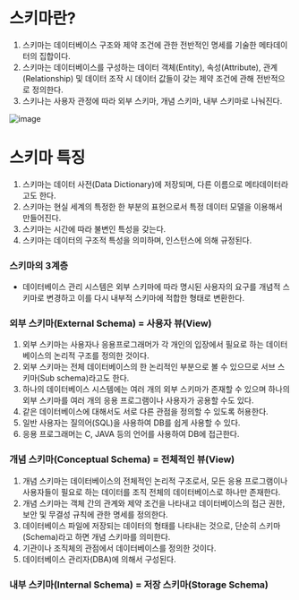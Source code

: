 <h1> 스키마란? </h1>

1. 스키마는 데이터베이스 구조와 제약 조건에 관한 전반적인 명세를 기술한 메타데이터의 집합이다.
2. 스키마는 데이터베이스를 구성하는 데이터 객체(Entity), 속성(Attribute), 관계(Relationship) 및 데이터 조작 시 데이터 값들이 갖는 제약 조건에 관해 전반적으로 정의한다.
3. 스키나는 사용자 관정에 따라 외부 스키마, 개념 스키마, 내부 스키마로 나눠진다.

![image](https://github.com/youbeen2798/CS-study_for_interview/assets/62228401/89bb627b-d630-4f8d-9daa-01c9c410277f)

<h1> 스키마 특징 </h1>

1. 스키마는 데이터 사전(Data Dictionary)에 저장되며, 다른 이름으로 메타데이터라고도 한다.
2. 스키마는 현실 세계의 특정한 한 부분의 표현으로서 특정 데이터 모델을 이용해서 만들어진다.
3. 스키마는 시간에 따라 불변인 특성을 갖는다.
4. 스키마는 데이터의 구조적 특성을 의미하며, 인스턴스에 의해 규정된다.

<h3> 스키마의 3계층 </h3>

- 데이터베이스 관리 시스템은 외부 스키마에 따라 명시된 사용자의 요구를 개념적 스키마로 변경하고 이를 다시 내부적 스키마에 적합한 형태로 변환한다.

<h3> 외부 스키마(External Schema) = 사용자 뷰(View) </h3>

1. 외부 스키마는 사용자나 응용프로그래머가 각 개인의 입장에서 필요로 하는 데이터베이스의 논리적 구조를 정의한 것이다.
2. 외부 스키마는 전체 데이터베이스의 한 논리적인 부분으로 볼 수 있으므로 서브 스키마(Sub schema)라고도 한다.
3. 하나의 데이터베이스 시스템에는 여러 개의 외부 스키마가 존재할 수 있으며 하나의 외부 스키마를 여러 개의 응용 프로그램이나 사용자가 공용할 수도 있다.
4. 같은 데이터베이스에 대해서도 서로 다른 관점을 정의할 수 있도록 허용한다.
5. 일반 사용자는 질의어(SQL)을 사용하여 DB를 쉽게 사용할 수 있다.
6. 응용 프로그래머는 C, JAVA 등의 언어를 사용하여 DB에 접근한다.

<h3> 개념 스키마(Conceptual Schema) = 전체적인 뷰(View) </h3>

1. 개념 스키마는 데이터베이스의 전체적인 논리적 구조로서, 모든 응용 프로그램이나 사용자들이 필요로 하는 데이터를 조직 전체의 데이터베이스로 하나만 존재한다.
2. 개념 스키마는 객체 간의 관계와 제약 조건을 나타내고 데이터베이스의 접근 권한, 보안 및 무결성 규칙에 관한 명세를 정의한다.
3. 데이터베이스 파일에 저장되는 데이터의 형태를 나타내는 것으로, 단순히 스키마(Schema)라고 하면 개념 스키마를 의미한다.
4. 기관이나 조직체의 관점에서 데이터베이스를 정의한 것이다.
5. 데이터베이스 관리자(DBA)에 의해서 구성된다.

<h3> 내부 스키마(Internal Schema) = 저장 스키마(Storage Schema) </h3>
